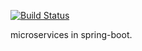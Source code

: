 [![Build Status](https://travis-ci.org/ZsoltFabok/microservices.svg?branch=master)](https://travis-ci.org/ZsoltFabok/microservices)

microservices in spring-boot.